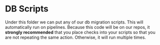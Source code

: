 # DB Scripts

Under this folder we can put any of our db migration scripts. This will automatically run on pipelines.
Because this code will be on our repos, it <strong>strongly recommended</strong> that you place checks into your scripts so that you are not repeating the same action. Otherwise, it will run multiple times.
